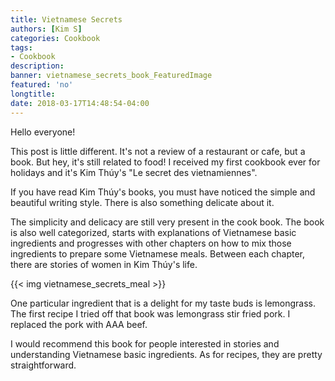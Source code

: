 ```yaml
---
title: Vietnamese Secrets
authors: [Kim S]
categories: Cookbook
tags: 
- Cookbook
description:
banner: vietnamese_secrets_book_FeaturedImage
featured: 'no'
longtitle: 
date: 2018-03-17T14:48:54-04:00
---
```


Hello everyone! 

This post is little different. It's not a review of a restaurant or cafe, but a book. But hey, it's still related to food! I received my first cookbook ever for holidays and it's Kim Thúy's "Le secret des vietnamiennes".

If you have read Kim Thúy's books, you must have noticed the simple and beautiful writing style. There is also something delicate about it.

The simplicity and delicacy are still very present in the cook book. The book is also well categorized, starts with explanations of Vietnamese basic ingredients and progresses with other chapters on how to mix those ingredients to prepare some Vietnamese meals. Between each chapter, there are stories of women in Kim Thúy's life.

{{< img vietnamese_secrets_meal >}}

One particular ingredient that is a delight for my taste buds is lemongrass. The first recipe I tried off that book was lemongrass stir fried pork. I replaced the pork with AAA beef.

I would recommend this book for people interested in stories and understanding Vietnamese basic ingredients. As for recipes, they are pretty straightforward. 


